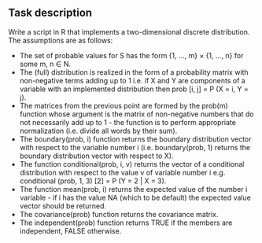 ## Task description
Write a script in R that implements a two-dimensional discrete distribution. The assumptions are as follows:
- The set of probable values for S has the form {1, ..., m} × {1, ..., n} for some m, n ∈ N.
- The (full) distribution is realized in the form of a probability matrix with non-negative terms adding up to 1
i.e. if X and Y are components of a variable with an implemented distribution then prob [i, j] = P (X = i, Y = j).
- The matrices from the previous point are formed by the prob(m) function whose argument is the matrix of
non-negative numbers that do not necessarily add up to 1 - the function is to perform appropriate normalization (i.e. divide all words by their sum).
- The boundary(prob, i) function returns the boundary distribution vector with respect to the variable number i 
(i.e. boundary(prob, 1) returns the boundary distribution vector with respect to X).
- The function conditional(prob, i, v) returns the vector of a conditional distribution with respect to the value v
of variable number i e.g. conditional (prob, 1, 3) [2] = P (Y = 2 | X = 3).
- The function mean(prob, i) returns the expected value of the number i variable - if i has the value NA (which
to be default) the expected value vector should be returned.
- The covariance(prob) function returns the covariance matrix.
- The independent(prob) function returns TRUE if the members are independent, FALSE otherwise.

